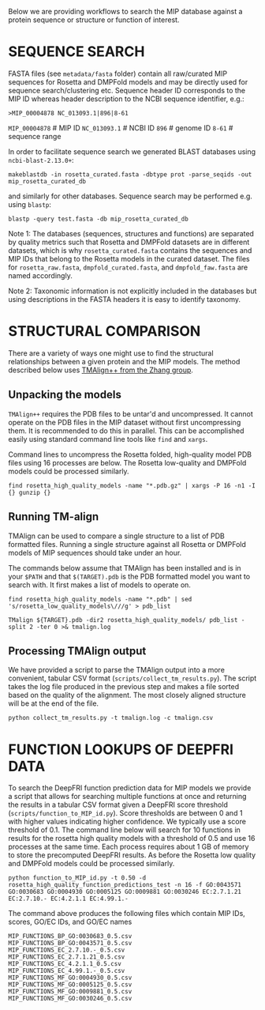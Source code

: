 Below we are providing workflows to search the MIP database against a protein sequence or structure or function of interest.

# SEQUENCE SEARCH

FASTA files (see `metadata/fasta` folder) contain all raw/curated MIP sequences for Rosetta and DMPFold models and may be directly used for sequence search/clustering etc. Sequence header ID corresponds to the MIP ID whereas header description to the NCBI sequence identifier, e.g.:

`>MIP_00004878 NC_013093.1|896|8-61`

`MIP_00004878` # MIP ID
`NC_013093.1` # NCBI ID
`896` # genome ID
`8-61` # sequence range

In order to facilitate sequence search we generated BLAST databases using `ncbi-blast-2.13.0+`:

```
makeblastdb -in rosetta_curated.fasta -dbtype prot -parse_seqids -out mip_rosetta_curated_db
```

and similarly for other databases. Sequence search may be performed e.g. using `blastp`:

```
blastp -query test.fasta -db mip_rosetta_curated_db
```

Note 1: The databases (sequences, structures and functions) are separated by quality metrics such that Rosetta and DMPFold datasets are in different datasets, which is why `rosetta_curated.fasta` contains the sequences and MIP IDs that belong to the Rosetta models in the curated dataset. The files for `rosetta_raw.fasta`, `dmpfold_curated.fasta`, and `dmpfold_faw.fasta` are named accordingly.

Note 2: Taxonomic information is not explicitly included in the databases but using descriptions in the FASTA headers it is easy to identify taxonomy.

# STRUCTURAL COMPARISON

There are a variety of ways one might use to find the structural relationships between a given protein and the MIP models. The method described below uses [TMAlign++ from the Zhang group](https://zhanggroup.org/TM-align/).

## Unpacking the models

`TMAlign++` requires the PDB files to be untar'd and uncompressed. It cannot operate on the PDB files in the MIP dataset without first uncompressing them. It is recommended to do this in parallel. This can be accomplished easily using standard command line tools like `find` and `xargs`.

Command lines to uncompress the Rosetta folded, high-quality model PDB files using 16 processes are below. The Rosetta low-quality and DMPFold models could be processed similarly.
```
find rosetta_high_quality_models -name "*.pdb.gz" | xargs -P 16 -n1 -I {} gunzip {}
```

## Running TM-align

TMAlign can be used to compare a single structure to a list of PDB formatted files. Running a single structure against all Rosetta or DMPFold models of MIP sequences should take under an hour.

The commands below assume that TMAlign has been installed and is in your `$PATH` and that `$(TARGET).pdb` is the PDB formatted model you want to search with. It first makes a list of models to operate on.

```
find rosetta_high_quality_models -name "*.pdb" | sed 's/rosetta_low_quality_models\///g' > pdb_list

TMalign ${TARGET}.pdb -dir2 rosetta_high_quality_models/ pdb_list -split 2 -ter 0 >& tmalign.log
```

## Processing TMAlign output

We have provided a script to parse the TMAlign output into a more convenient, tabular CSV format (`scripts/collect_tm_results.py`). The script takes the log file produced in the previous step and makes a file sorted based on the quality of the alignment. The most closely aligned structure will be at the end of the file.
```
python collect_tm_results.py -t tmalign.log -c tmalign.csv
```

# FUNCTION LOOKUPS OF DEEPFRI DATA

To search the DeepFRI function prediction data for MIP models we provide a script that allows for searching multiple functions at once and returning the results in a tabular CSV format given a DeepFRI score threshold (`scripts/function_to_MIP_id.py`). Score thresholds are between 0 and 1 with higher values indicating higher confidence. We typically use a score threshold of 0.1. The command line below will search for 10 functions in results for the rosetta high quality models with a threshold of 0.5 and use 16 processes at the same time. Each process requires about 1 GB of memory to store the precomputed DeepFRI results. As before the Rosetta low quality and DMPFold models could be processed similarly.

```
python function_to_MIP_id.py -t 0.50 -d rosetta_high_quality_function_predictions_test -n 16 -f GO:0043571 GO:0030683 GO:0004930 GO:0005125 GO:0009881 GO:0030246 EC:2.7.1.21 EC:2.7.10.- EC:4.2.1.1 EC:4.99.1.-
```

The command above produces the following files which contain MIP IDs, scores, GO/EC IDs, and GO/EC names

```
MIP_FUNCTIONS_BP_GO:0030683_0.5.csv
MIP_FUNCTIONS_BP_GO:0043571_0.5.csv
MIP_FUNCTIONS_EC_2.7.10.-_0.5.csv
MIP_FUNCTIONS_EC_2.7.1.21_0.5.csv
MIP_FUNCTIONS_EC_4.2.1.1_0.5.csv
MIP_FUNCTIONS_EC_4.99.1.-_0.5.csv
MIP_FUNCTIONS_MF_GO:0004930_0.5.csv
MIP_FUNCTIONS_MF_GO:0005125_0.5.csv
MIP_FUNCTIONS_MF_GO:0009881_0.5.csv
MIP_FUNCTIONS_MF_GO:0030246_0.5.csv
```
